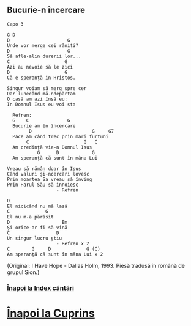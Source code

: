 ## Bucurie-n încercare

```
Capo 3

G D
D                     G
Unde vor merge cei răniți?
D                     G
Să afle-alin durerii lor...
C                    G
Azi au nevoie să le zici
D                    G
Că e speranță în Hristos.

Singur voiam să merg spre cer
Dar lunecând mă-ndepărtam
O casă am azi însă eu:
În Domnul Isus eu voi sta

  Refren:
  G    C              G
  Bucurie am în încercare
        D                      G     G7
  Pace am când trec prin mari furtuni
       C                    G   C
  Am credință vie-n Domnul Isus
           G      D            G
  Am speranță că sunt în mâna Lui

Vreau să rămân doar în Isus
Când valuri și-ncercări lovesc
Prin moartea Sa vreau să înving
Prin Harul Său să înnoiesc
                  - Refren

D
El nicicând nu mă lasă
C             G
El nu m-a părăsit
D                   Em
Și orice-ar fi să vină
C                 D
Un singur lucru știu
                  - Refren x 2
C        G     D             G (C)  
Am speranță că sunt în mâna Lui x 2
```

(Original: I Have Hope - Dallas Holm, 1993. Piesă tradusă în română de grupul Sion.)

### [Înapoi la Index cântări](https://github.com/Voluntari-Noi/guitar-lessons/blob/master/99/README.md)

# [Înapoi la Cuprins](https://github.com/Voluntari-Noi/guitar-lessons)

